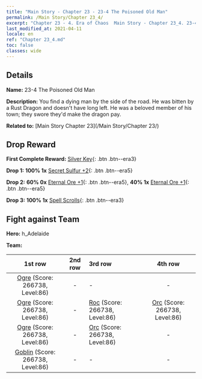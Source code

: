 ```yaml
---
title: "Main Story - Chapter 23 - 23-4 The Poisoned Old Man"
permalink: /Main Story/Chapter 23_4/
excerpt: "Chapter 23 - 4. Era of Chaos  Main Story - Chapter 23_4. 23-4 The Poisoned Old Man"
last_modified_at: 2021-04-11
locale: en
ref: "Chapter 23_4.md"
toc: false
classes: wide
---
```


## Details

 **Name:** 23-4 The Poisoned Old Man

 **Description:** You find a dying man by the side of the road. He was bitten by a Rust Dragon and doesn't have long left. He was a beloved member of his town; they swore they'd make the dragon pay.

 **Related to:** [Main Story Chapter 23](/Main Story/Chapter 23/)

## Drop Reward

 **First Complete Reward:** [Silver Key](/Items/con_693/){: .btn .btn--era3}

 **Drop 1:** **100% 1x** [Secret Sulfur +2](/Items/mat_78/){: .btn .btn--era5}

 **Drop 2:** **60% 0x** [Eternal Ore +1](/Items/mat_68/){: .btn .btn--era5}, **40% 1x** [Eternal Ore +1](/Items/mat_68/){: .btn .btn--era5}

 **Drop 3:** **100% 1x** [Spell Scrolls](/Items/con_694/){: .btn .btn--era3}


## Fight against Team
 **Hero:** h_Adelaide

 **Team:**


  | 1st row | 2nd row | 3rd row | 4th row |
  |:----:|:----:|:----|:----:|
  | [Ogre](/units/Ogre/) (Score: 266738, Level:86)  | - | - | - |
  | [Ogre](/units/Ogre/) (Score: 266738, Level:86)  | - | [Roc](/units/Roc/) (Score: 266738, Level:86)  | [Orc](/units/Orc/) (Score: 266738, Level:86)  |
  | [Ogre](/units/Ogre/) (Score: 266738, Level:86)  | - | [Orc](/units/Orc/) (Score: 266738, Level:86)  | - |
  | [Goblin](/units/Goblin/) (Score: 266738, Level:86)  | - | - | - |


